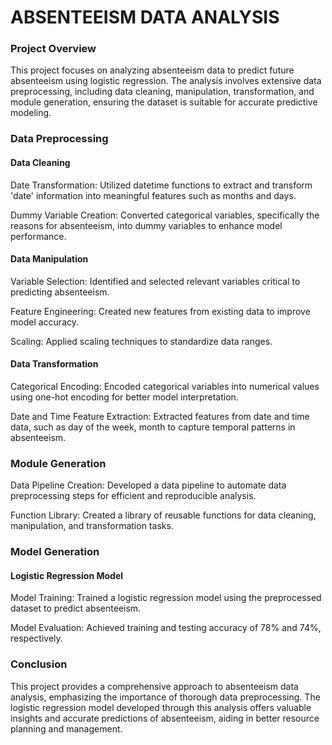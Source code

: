 # ABSENTEEISM DATA ANALYSIS

### Project Overview

This project focuses on analyzing absenteeism data to predict future absenteeism using logistic regression. The analysis involves extensive data preprocessing, including data cleaning, manipulation, transformation, and module generation, ensuring the dataset is suitable for accurate predictive modeling.

### Data Preprocessing

#### Data Cleaning

Date Transformation: Utilized datetime functions to extract and transform 'date' information into meaningful features such as months and days.

Dummy Variable Creation: Converted categorical variables, specifically the reasons for absenteeism, into dummy variables to enhance model performance.

#### Data Manipulation

Variable Selection: Identified and selected relevant variables critical to predicting absenteeism.

Feature Engineering: Created new features from existing data to improve model accuracy.

Scaling: Applied scaling techniques to standardize data ranges.

#### Data Transformation

Categorical Encoding: Encoded categorical variables into numerical values using one-hot encoding for better model interpretation.

Date and Time Feature Extraction: Extracted features from date and time data, such as day of the week, month to capture temporal patterns in absenteeism.

### Module Generation

Data Pipeline Creation: Developed a data pipeline to automate data preprocessing steps for efficient and reproducible analysis.

Function Library: Created a library of reusable functions for data cleaning, manipulation, and transformation tasks.

### Model Generation

#### Logistic Regression Model

Model Training: Trained a logistic regression model using the preprocessed dataset to predict absenteeism.

Model Evaluation: Achieved training and testing accuracy of 78% and 74%, respectively.

### Conclusion

This project provides a comprehensive approach to absenteeism data analysis, emphasizing the importance of thorough data preprocessing. The logistic regression model developed through this analysis offers valuable insights and accurate predictions of absenteeism, aiding in better resource planning and management.
